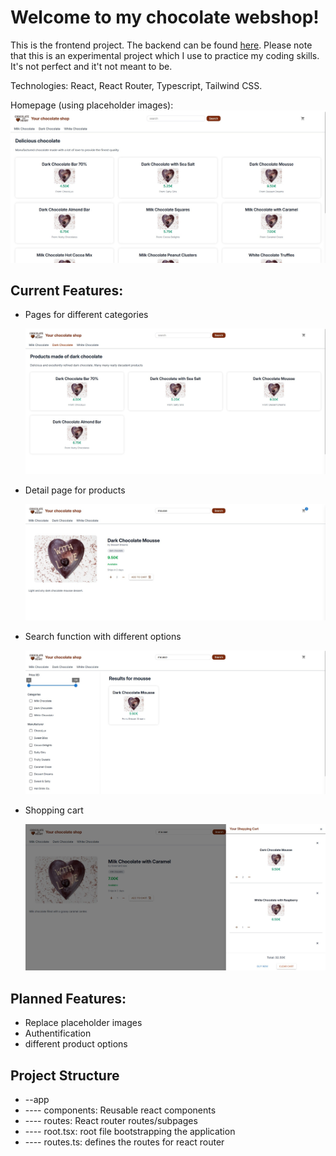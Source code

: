 # Welcome to my chocolate webshop!

This is the frontend project. The backend can be found [here](https://github.com/Cmd190/shop-backend).
Please note that this is an experimental project which I use to practice my coding skills. It's not perfect and it't not meant to be.

Technologies: React, React Router, Typescript, Tailwind CSS.

Homepage (using placeholder images):
![homepage](images/homepage.jpg)

## Current Features:

- Pages for different categories
  
  ![categories page](images/category.jpg)
- Detail page for products
  
  ![detail page](images/product.jpg)
- Search function with different options
  
  ![search page](images/search.jpg)
- Shopping cart
  
  ![shopping cart page](images/cart.jpg)

## Planned Features:

- Replace placeholder images
- Authentification
- different product options

## Project Structure

- --app
- ---- components: Reusable react components
- ---- routes: React router routes/subpages
- ---- root.tsx: root file bootstrapping the application
- ---- routes.ts: defines the routes for react router
